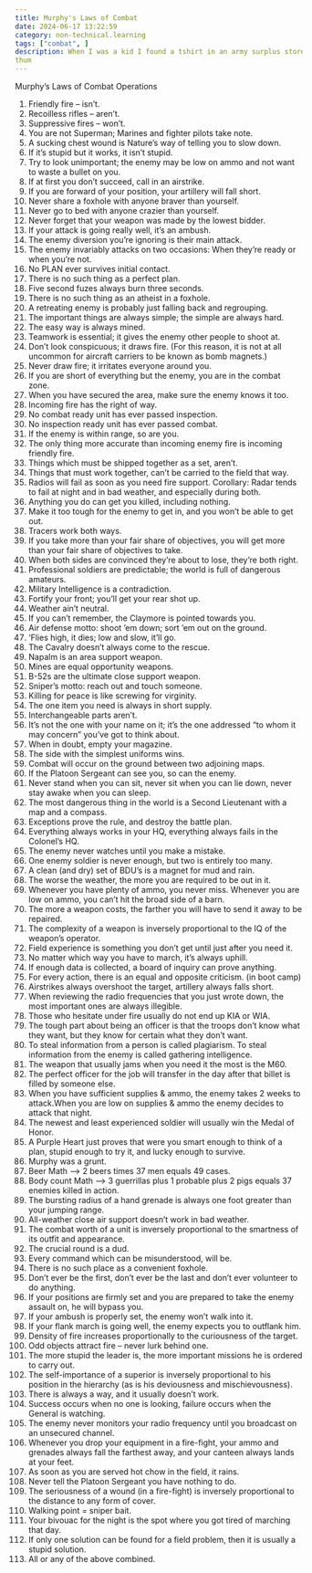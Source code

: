 ```yaml
---
title: Murphy's Laws of Combat
date: 2024-06-17 13:22:59
category: non-technical.learning
tags: ["combat", ]
description: When I was a kid I found a tshirt in an army surplus store. On the back was written about 30 so-called laws of combat. This was probably my first example of mental models and rules of
thum
---
```


Murphy’s Laws of Combat Operations

1. Friendly fire – isn’t.
2. Recoilless rifles – aren’t.
3. Suppressive fires – won’t.
4. You are not Superman; Marines and fighter pilots take note.
5. A sucking chest wound is Nature’s way of telling you to slow down.
6. If it’s stupid but it works, it isn’t stupid.
7. Try to look unimportant; the enemy may be low on ammo and not want to waste a bullet on you.
8. If at first you don’t succeed, call in an airstrike.
9. If you are forward of your position, your artillery will fall short.
10. Never share a foxhole with anyone braver than yourself.
11. Never go to bed with anyone crazier than yourself.
12. Never forget that your weapon was made by the lowest bidder.
13. If your attack is going really well, it’s an ambush.
14. The enemy diversion you’re ignoring is their main attack.
15. The enemy invariably attacks on two occasions: When they’re ready or when you’re not.
16. No PLAN ever survives initial contact.
17. There is no such thing as a perfect plan.
18. Five second fuzes always burn three seconds.
19. There is no such thing as an atheist in a foxhole.
20. A retreating enemy is probably just falling back and regrouping.
21. The important things are always simple; the simple are always hard.
22. The easy way is always mined.
23. Teamwork is essential; it gives the enemy other people to shoot at.
24. Don’t look conspicuous; it draws fire. (For this reason, it is not at all uncommon for aircraft carriers to be known as bomb magnets.)
25. Never draw fire; it irritates everyone around you.
26. If you are short of everything but the enemy, you are in the combat zone.
27. When you have secured the area, make sure the enemy knows it too.
28. Incoming fire has the right of way.
29. No combat ready unit has ever passed inspection.
30. No inspection ready unit has ever passed combat.
31. If the enemy is within range, so are you.
32. The only thing more accurate than incoming enemy fire is incoming friendly fire.
33. Things which must be shipped together as a set, aren’t.
34. Things that must work together, can’t be carried to the field that way.
35. Radios will fail as soon as you need fire support. Corollary: Radar tends to fail at night and in bad weather, and especially during both.
36. Anything you do can get you killed, including nothing.
37. Make it too tough for the enemy to get in, and you won’t be able to get out.
38. Tracers work both ways.
39. If you take more than your fair share of objectives, you will get more than your fair share of objectives to take.
40. When both sides are convinced they’re about to lose, they’re both right.
41. Professional soldiers are predictable; the world is full of dangerous amateurs.
42. Military Intelligence is a contradiction.
43. Fortify your front; you’ll get your rear shot up.
44. Weather ain’t neutral.
45. If you can’t remember, the Claymore is pointed towards you.
46. Air defense motto: shoot ’em down; sort ’em out on the ground.
47. ‘Flies high, it dies; low and slow, it’ll go.
48. The Cavalry doesn’t always come to the rescue.
49. Napalm is an area support weapon.
50. Mines are equal opportunity weapons.
51. B-52s are the ultimate close support weapon.
52. Sniper’s motto: reach out and touch someone.
53. Killing for peace is like screwing for virginity.
54. The one item you need is always in short supply.
55. Interchangeable parts aren’t.
56. It’s not the one with your name on it; it’s the one addressed “to whom it may concern” you’ve got to think about.
57. When in doubt, empty your magazine.
58. The side with the simplest uniforms wins.
59. Combat will occur on the ground between two adjoining maps.
60. If the Platoon Sergeant can see you, so can the enemy.
61. Never stand when you can sit, never sit when you can lie down, never stay awake when you can sleep.
62. The most dangerous thing in the world is a Second Lieutenant with a map and a compass.
63. Exceptions prove the rule, and destroy the battle plan.
64. Everything always works in your HQ, everything always fails in the Colonel’s HQ.
65. The enemy never watches until you make a mistake.
66. One enemy soldier is never enough, but two is entirely too many.
67. A clean (and dry) set of BDU’s is a magnet for mud and rain.
68. The worse the weather, the more you are required to be out in it.
69. Whenever you have plenty of ammo, you never miss. Whenever you are low on ammo, you can’t hit the broad side of a barn.
70. The more a weapon costs, the farther you will have to send it away to be repaired.
71. The complexity of a weapon is inversely proportional to the IQ of the weapon’s operator.
72. Field experience is something you don’t get until just after you need it.
73. No matter which way you have to march, it’s always uphill.
74. If enough data is collected, a board of inquiry can prove anything.
75. For every action, there is an equal and opposite criticism. (in boot camp)
76. Airstrikes always overshoot the target, artillery always falls short.
77. When reviewing the radio frequencies that you just wrote down, the most important ones are always illegible.
78. Those who hesitate under fire usually do not end up KIA or WIA.
79. The tough part about being an officer is that the troops don’t know what they want, but they know for certain what they don’t want.
80. To steal information from a person is called plagiarism. To steal information from the enemy is called gathering intelligence.
81. The weapon that usually jams when you need it the most is the M60.
82. The perfect officer for the job will transfer in the day after that billet is filled by someone else.
83. When you have sufficient supplies & ammo, the enemy takes 2 weeks to attack.When you are low on supplies & ammo the enemy decides to attack that night.
84. The newest and least experienced soldier will usually win the Medal of Honor.
85. A Purple Heart just proves that were you smart enough to think of a plan, stupid enough to try it, and lucky enough to survive.
86. Murphy was a grunt.
87. Beer Math –> 2 beers times 37 men equals 49 cases.
88. Body count Math –> 3 guerrillas plus 1 probable plus 2 pigs equals 37 enemies killed in action.
89. The bursting radius of a hand grenade is always one foot greater than your jumping range.
90. All-weather close air support doesn’t work in bad weather.
91. The combat worth of a unit is inversely proportional to the smartness of its outfit and appearance.
92. The crucial round is a dud.
93. Every command which can be misunderstood, will be.
94. There is no such place as a convenient foxhole.
95. Don’t ever be the first, don’t ever be the last and don’t ever volunteer to do anything.
96. If your positions are firmly set and you are prepared to take the enemy assault on, he will bypass you.
97. If your ambush is properly set, the enemy won’t walk into it.
98. If your flank march is going well, the enemy expects you to outflank him.
99. Density of fire increases proportionally to the curiousness of the target.
100. Odd objects attract fire – never lurk behind one.
101. The more stupid the leader is, the more important missions he is ordered to carry out.
102. The self-importance of a superior is inversely proportional to his position in the hierarchy (as is his deviousness and mischievousness).
103. There is always a way, and it usually doesn’t work.
104. Success occurs when no one is looking, failure occurs when the General is watching.
105. The enemy never monitors your radio frequency until you broadcast on an unsecured channel.
106. Whenever you drop your equipment in a fire-fight, your ammo and grenades always fall the farthest away, and your canteen always lands at your feet.
107. As soon as you are served hot chow in the field, it rains.
108. Never tell the Platoon Sergeant you have nothing to do.
109. The seriousness of a wound (in a fire-fight) is inversely proportional to the distance to any form of cover.
110. Walking point = sniper bait.
111. Your bivouac for the night is the spot where you got tired of marching that day.
112. If only one solution can be found for a field problem, then it is usually a stupid solution.
113. All or any of the above combined.
